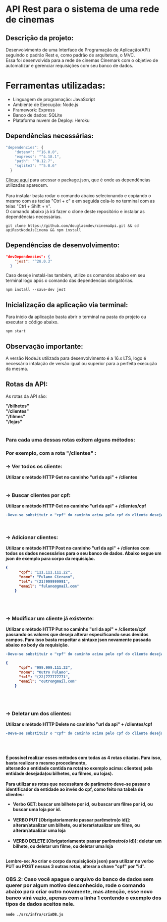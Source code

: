 # API Rest para o sistema de uma rede de cinemas

## Descrição da projeto:
Desenvolvimento de uma Interface de Programação de Aplicação(API) seguindo o padrão Rest e, como padrão de arquitetura, o MVC.<br>
Essa foi desenvolvida para a rede de cinemas Cinemark com o objetivo de automatizar e gerenciar requisições com seu banco de dados.

# Ferramentas utilizadas:
- Linguagem de programação: JavaScript
- Ambiente de Execução: Node.js
- Framework: Express
- Banco de dados: SQLite
- Plataforma nuvem de Deploy: Heroku

## Dependências necessárias:
```js
"dependencies": {
    "dotenv": "^16.0.0",
    "express": "^4.18.1",
    "path": "^0.12.7",
    "sqlite3": "^5.0.6"
  }
```
<a href = 'https://github.com/douglasmdev/cinemaApi/blob/master/package.json'>Clique aqui</a> para acessar o package.json, que é onde as dependências utilizadas aparecem.<br /><br /> 
Para instalar basta rodar o comando abaixo selecionando e copiando o mesmo com as teclas "Ctrl + c" e em seguida cola-lo no terminal com as telas "Ctrl + Shift + v". <br />
O comando abaixo já irá fazer o clone deste repositório e instalar as dependências necessárias.

```
git clone https://github.com/douglasmdev/cinemaApi.git && cd apiRestNodeJsCinema && npm install
```
## Dependências de desenvolvimento:
```json
"devDependencies": {
    "jest": "^28.0.3"
  }
```
Caso deseje instalá-las também, utilize os comandos abaixo em seu terminal logo após o comando das dependencias obrigatórias.

```
npm install --save-dev jest
```
## Inicialização da aplicação via terminal:
Para inicio da aplicação basta abrir o terminal na pasta do projeto ou executar o código abaixo.

```
npm start
```

## Observação importante:

A versão NodeJs utilizada para desenvolvimento é a 16.x LTS, logo é necessário intalação de versão igual ou superior para a perfeita execução da mesma.

## Rotas da API:
As rotas da API são: <br>

 <b>"/bilhetes"</b> 
<br>
 <b>"/clientes"<b>
<br>
 <b>"/filmes"<b> <br>
 <b>"/lojas"<b>  
<br>

### Para cada uma dessas rotas exitem alguns métodos:
### Por exemplo, com a rota <b>"/clientes"<b> :
### -> Ver todos os cliente:

Utilizar o método HTTP Get no caminho <b>"url da api" + /clientes</b>
<br>
<br>

### -> Buscar clientes por cpf:

Utilizar o método HTTP Get no caminho <b>"url da api" + /clientes/cpf</b>
```diff
-Deve-se substituir o "cpf" do caminho acima pelo cpf do cliente desejado.
```
<br>

### -> Adicionar clientes:
Utilizar o método HTTP Post no caminho <b>"url da api" + /clientes</b> com todos os dados necessários para o seu banco de dados. Abaixo segue um json de exemplo para corpo da requisição.

```json
{
      "cpf": "111.111.111.22",
      "nome": "Fulano Cicrano",
      "tel": "(21)999999991",
      "email": "fulano@gmail.com"
    }
```
<br>
<br>

### -> Modificar um cliente já existente:
Utilizar o método HTTP Put no caminho <b>"url da api" + /clientes/cpf</b> passando os valores que deseja alterar especificando seus devidos campos.
Para isso basta respeitar a sintaxe json novamente passada abaixo no body da requisição.
```diff
-Deve-se substituir o "cpf" do caminho acima pelo cpf do cliente desejado.
```   

```json
{
      "cpf": "999.999.111.22",
      "nome": "Outro Fulano",
      "tel": "(22)777777771",
      "email": "outro@gmail.com"
    }
```
<br>
<br>

### -> Deletar um dos clientes:
Utilizar o método HTTP Delete no caminho <b>"url da api" + /clientes/cpf</b>
```diff
-Deve-se substituir o "cpf" do caminho acima pelo cpf do cliente desejado.
```
<br>
<br>

   
É possível realizar esses métodos com todas as 4 rotas citadas. Para isso, basta realizar o mesmo procedimento,<br>
alterando a entidade contida na rota(no exemplo acima: clientes) pela entidade desejada(ou bilhetes, ou filmes, ou lojas).<br><br>
Para utilizar as rotas que necessitam de parâmetro deve-se passar o identificador da entidade ao invés do cpf, como feito na tabela de clientes:<br>

- Verbo GET: buscar um bilhete por id, ou buscar um filme por id, ou buscar uma loja por id. <br><br>
- VERBO PUT [Obrigatoriamente passar parêmetro(o id)]: alterar/atualizar um bilhete, ou alterar/atualizar um filme, ou alterar/atualizar uma loja<br><br>
- VERBO DELETE [Obrigatoriamente passar parêmetro(o id)]: deletar um bilhete, ou deletar um filme, ou deletar uma loja<br><br>


<b>Lembre-se: Ao criar o corpo da rquisição(o json) para utilizar no verbo PUT ou POST nessas 3 outras rotas, alterar a chave "cpf" por "id".</b>
   
### OBS.2: Caso você apague o arquivo do banco de dados sem querer por algum motivo desconhecido, rode o comando abaixo para criar outro novamente, mas atenção, esse novo banco virá vazio, apenas com a linha 1 contendo o exemplo dos tipos de dados aceitos nele.

```node
node ./src/infra/criaDB.js
```
